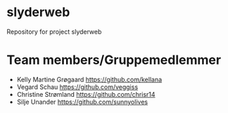 # slyderweb
Repository for project slyderweb

# Team members/Gruppemedlemmer

* Kelly Martine Grøgaard https://github.com/kellana
* Vegard Schau https://github.com/veggiss
* Christine Strømland https://github.com/chrisr14
* Silje Unander https://github.com/sunnyolives
